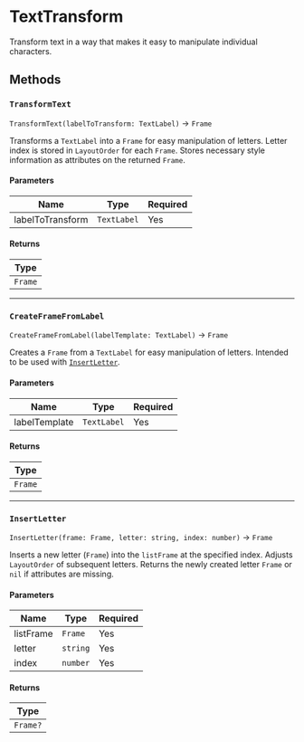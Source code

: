 # TextTransform

Transform text in a way that makes it easy to manipulate individual characters.

## Methods

### `TransformText`

`TransformText(labelToTransform: TextLabel)` → `Frame`

Transforms a `TextLabel` into a `Frame` for easy manipulation of letters.
Letter index is stored in `LayoutOrder` for each `Frame`.
Stores necessary style information as attributes on the returned `Frame`.

#### Parameters

| Name             | Type        | Required |
| ---------------- | ----------- | -------- |
| labelToTransform | `TextLabel` | Yes      |

#### Returns

| Type    |
| ------- |
| `Frame` |

---

### `CreateFrameFromLabel`

`CreateFrameFromLabel(labelTemplate: TextLabel)` → `Frame`

Creates a `Frame` from a `TextLabel` for easy manipulation of letters.
Intended to be used with [`InsertLetter`](#insertletter).

#### Parameters

| Name          | Type        | Required |
| ------------- | ----------- | -------- |
| labelTemplate | `TextLabel` | Yes      |

#### Returns

| Type    |
| ------- |
| `Frame` |

---

### `InsertLetter`

`InsertLetter(frame: Frame, letter: string, index: number)` → `Frame`

Inserts a new letter (`Frame`) into the `listFrame` at the specified index.
Adjusts `LayoutOrder` of subsequent letters.
Returns the newly created letter `Frame` or `nil` if attributes are missing.

#### Parameters

| Name      | Type     | Required |
| --------- | -------- | -------- |
| listFrame | `Frame`  | Yes      |
| letter    | `string` | Yes      |
| index     | `number` | Yes      |

#### Returns

| Type     |
| -------- |
| `Frame?` |
